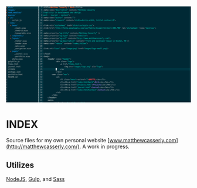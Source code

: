 ![alt tag](images/work/portfolio/vim.png)

INDEX
===========
Source files for my own personal website
[www.matthewcasserly.com](http://matthewcasserly.com/). A work in progress. 

Utilizes
-------------
[NodeJS](http://nodejs.org/), [Gulp](http://gulpjs.com/), and [Sass](http://sass-lang.com/)

